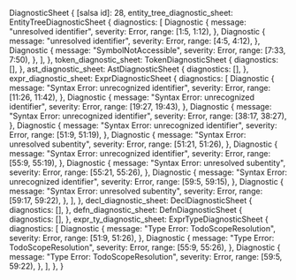 DiagnosticSheet {
    [salsa id]: 28,
    entity_tree_diagnostic_sheet: EntityTreeDiagnosticSheet {
        diagnostics: [
            Diagnostic {
                message: "unresolved identifier",
                severity: Error,
                range: [1:5, 1:12),
            },
            Diagnostic {
                message: "unresolved identifier",
                severity: Error,
                range: [4:5, 4:12),
            },
            Diagnostic {
                message: "SymbolNotAccessible",
                severity: Error,
                range: [7:33, 7:50),
            },
        ],
    },
    token_diagnostic_sheet: TokenDiagnosticSheet {
        diagnostics: [],
    },
    ast_diagnostic_sheet: AstDiagnosticSheet {
        diagnostics: [],
    },
    expr_diagnostic_sheet: ExprDiagnosticSheet {
        diagnostics: [
            Diagnostic {
                message: "Syntax Error: unrecognized identifier",
                severity: Error,
                range: [11:26, 11:42),
            },
            Diagnostic {
                message: "Syntax Error: unrecognized identifier",
                severity: Error,
                range: [19:27, 19:43),
            },
            Diagnostic {
                message: "Syntax Error: unrecognized identifier",
                severity: Error,
                range: [38:17, 38:27),
            },
            Diagnostic {
                message: "Syntax Error: unrecognized identifier",
                severity: Error,
                range: [51:9, 51:19),
            },
            Diagnostic {
                message: "Syntax Error: unresolved subentity",
                severity: Error,
                range: [51:21, 51:26),
            },
            Diagnostic {
                message: "Syntax Error: unrecognized identifier",
                severity: Error,
                range: [55:9, 55:19),
            },
            Diagnostic {
                message: "Syntax Error: unresolved subentity",
                severity: Error,
                range: [55:21, 55:26),
            },
            Diagnostic {
                message: "Syntax Error: unrecognized identifier",
                severity: Error,
                range: [59:5, 59:15),
            },
            Diagnostic {
                message: "Syntax Error: unresolved subentity",
                severity: Error,
                range: [59:17, 59:22),
            },
        ],
    },
    decl_diagnostic_sheet: DeclDiagnosticSheet {
        diagnostics: [],
    },
    defn_diagnostic_sheet: DefnDiagnosticSheet {
        diagnostics: [],
    },
    expr_ty_diagnostic_sheet: ExprTypeDiagnosticSheet {
        diagnostics: [
            Diagnostic {
                message: "Type Error: TodoScopeResolution",
                severity: Error,
                range: [51:9, 51:26),
            },
            Diagnostic {
                message: "Type Error: TodoScopeResolution",
                severity: Error,
                range: [55:9, 55:26),
            },
            Diagnostic {
                message: "Type Error: TodoScopeResolution",
                severity: Error,
                range: [59:5, 59:22),
            },
        ],
    },
}